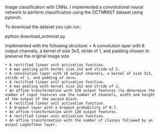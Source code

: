 Image classification with CNNs. I implemented a convolutional neural network to perform classification using the OCTMNIST dataset using pytorch.

To download the dataset you can run : 

python download_octmnist.py

Implemented with the following structure:
    • A convolution layer with 8 output channels, a kernel of size 3x3, stride of 1, and padding chosen to preserve the original image size.
    
    • A rectified linear unit activation function.
    • A max pooling with kernel size 2x2 and stride of 2.
    • A convolution layer with 16 output channels, a kernel of size 3x3, stride of 1, and padding of zero.
    • A rectified linear unit activation function.
    • A max pooling with kernel size 2x2 and stride of 2.
    • An affine transformation with 320 output features (to determine the number of input features use the number of channels, width and height of the output of the second block.
    • A rectified linear unit activation function.
    • A dropout layer with a dropout probability of 0.7.
    • An affine transformation with 120 output features.
    • A rectified linear unit activation function.
    • An affine transformation with the number of classes followed by an output LogSoftmax layer.
